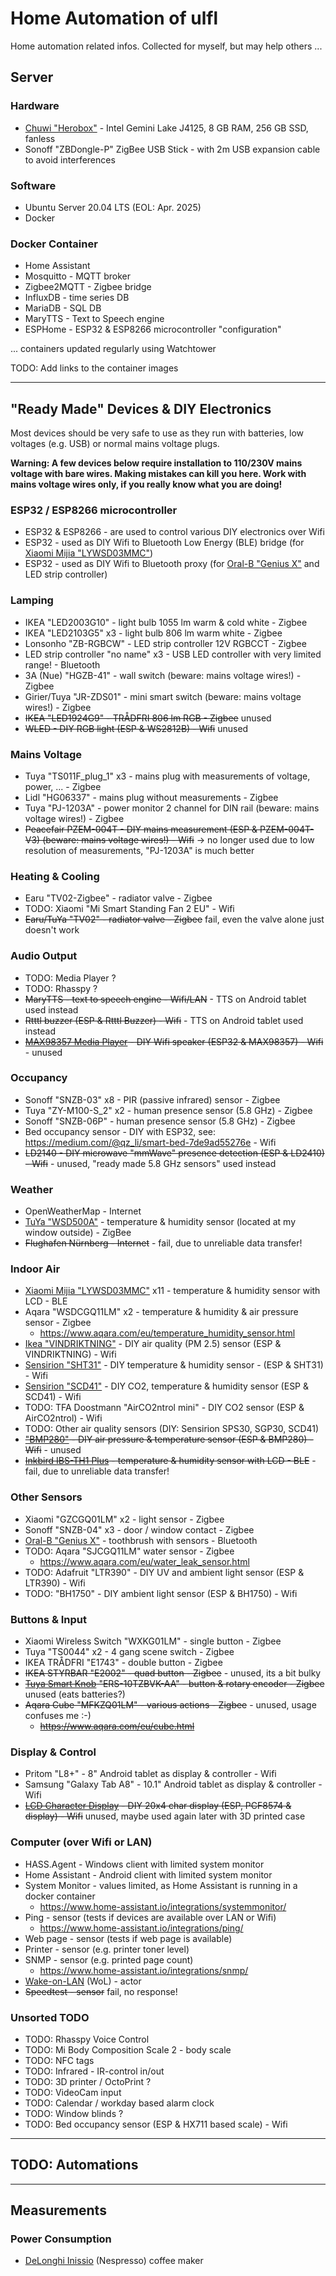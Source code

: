# Home Automation of ulfl

Home automation related infos. Collected for myself, but may help others ...

## Server

### Hardware

* [Chuwi "Herobox"](Chuwi_Herobox.md) - Intel Gemini Lake J4125, 8 GB RAM, 256 GB SSD, fanless
* Sonoff "ZBDongle-P" ZigBee USB Stick - with 2m USB expansion cable to avoid interferences

### Software

* Ubuntu Server 20.04 LTS (EOL: Apr. 2025)
* Docker

### Docker Container
* Home Assistant
* Mosquitto - MQTT broker
* Zigbee2MQTT - Zigbee bridge
* InfluxDB - time series DB
* MariaDB - SQL DB
* MaryTTS - Text to Speech engine
* ESPHome - ESP32 & ESP8266 microcontroller "configuration"

... containers updated regularly using Watchtower

TODO: Add links to the container images

------------------------

## "Ready Made" Devices & DIY Electronics

Most devices should be very safe to use as they run with batteries, low voltages (e.g. USB) or normal mains voltage plugs.

**Warning: A few devices below require installation to 110/230V mains voltage with bare wires. Making mistakes can kill you here. Work with mains voltage wires only, if you really know what you are doing!**

### ESP32 / ESP8266 microcontroller

* ESP32 & ESP8266 - are used to control various DIY electronics over Wifi
* ESP32 - used as DIY Wifi to Bluetooth Low Energy (BLE) bridge (for [Xiaomi Mijia "LYWSD03MMC"](Xiaomi_Mijia_LYWSD03MMC.md))
* ESP32 - used as DIY Wifi to Bluetooth proxy (for [Oral-B "Genius X"](Oral-B_Genius_X.md) and LED strip controller)

### Lamping

* IKEA "LED2003G10" - light bulb 1055 lm warm & cold white - Zigbee
* IKEA "LED2103G5" x3 - light bulb 806 lm warm white - Zigbee
* Lonsonho "ZB-RGBCW" - LED strip controller 12V RGBCCT - Zigbee
* LED strip controller "no name" x3 - USB LED controller with very limited range! - Bluetooth
* 3A (Nue) "HGZB-41" - wall switch (beware: mains voltage wires!) - Zigbee
* Girier/Tuya "JR-ZDS01" - mini smart switch (beware: mains voltage wires!) - Zigbee
* <s>IKEA "LED1924G9" - TRÅDFRI 806 lm RGB - Zigbee</s> unused
* <s>WLED - DIY RGB light (ESP & WS2812B) - Wifi</s> unused

### Mains Voltage

* Tuya "TS011F_plug_1" x3 - mains plug with measurements of voltage, power, ... - Zigbee
* Lidl "HG06337" - mains plug without measurements - Zigbee
* Tuya "PJ-1203A" - power monitor 2 channel for DIN rail (beware: mains voltage wires!) - Zigbee
* <s>Peacefair PZEM-004T - DIY mains measurement (ESP & PZEM-004T-V3) (beware: mains voltage wires!) - Wifi</s> -> no longer used due to low resolution of measurements, "PJ-1203A" is much better

### Heating & Cooling

* Earu "TV02-Zigbee" - radiator valve - Zigbee
* TODO: Xiaomi "Mi Smart Standing Fan 2 EU" - Wifi
* <s>Earu/TuYa "TV02" - radiator valve - Zigbee</s> fail, even the valve alone just doesn't work

### Audio Output

* TODO: Media Player ?
* TODO: Rhasspy ?
* <s>MaryTTS - text to speech engine - Wifi/LAN</s> - TTS on Android tablet used instead
* <s>Rtttl buzzer (ESP & Rtttl Buzzer) - Wifi</s> - TTS on Android tablet used instead
* <s>[MAX98357 Media Player](MAX98357_Media_Player.md) - DIY Wifi speaker (ESP32 & MAX98357) - Wifi</s> - unused

### Occupancy

* Sonoff "SNZB-03" x8 - PIR (passive infrared) sensor - Zigbee
* Tuya "ZY-M100-S_2" x2 - human presence sensor (5.8 GHz) - Zigbee
* Sonoff "SNZB-06P" - human presence sensor (5.8 GHz) - Zigbee
* Bed occupancy sensor - DIY with ESP32, see: https://medium.com/@qz_li/smart-bed-7de9ad55276e - Wifi
* <s>LD2140 - DIY microwave "mmWave" presence detection (ESP & LD2410) - Wifi</s> - unused, "ready made 5.8 GHz sensors" used instead

### Weather

* OpenWeatherMap - Internet
* [TuYa "WSD500A"](TuYa_WSD500A.md) - temperature & humidity sensor (located at my window outside) - ZigBee
* <s>Flughafen Nürnberg - Internet</s> - fail, due to unreliable data transfer!

### Indoor Air

* [Xiaomi Mijia "LYWSD03MMC"](Xiaomi_Mijia_LYWSD03MMC.md) x11 - temperature & humidity sensor with LCD - BLE
* Aqara "WSDCGQ11LM" x2 - temperature & humidity & air pressure sensor - Zigbee
  * https://www.aqara.com/eu/temperature_humidity_sensor.html
* [Ikea "VINDRIKTNING"](Ikea_VINDRIKTNING.md) - DIY air quality (PM 2.5) sensor (ESP & VINDRIKTNING) - Wifi
* [Sensirion "SHT31"](Sensirion_SHT31.md) - DIY temperature & humidity sensor - (ESP & SHT31) - Wifi
* [Sensirion "SCD41"](Sensirion_SCD41.md) - DIY CO2, temperature & humidity sensor (ESP & SCD41) - Wifi
* TODO: TFA Doostmann "AirCO2ntrol mini" - DIY CO2 sensor (ESP & AirCO2ntrol) - Wifi
* TODO: Other air quality sensors (DIY: Sensirion SPS30, SGP30, SCD41)
* <s>["BMP280"](BMP280.md) - DIY air pressure & temperature sensor (ESP & BMP280) - Wifi</s> - unused
* <s>[Inkbird IBS-TH1 Plus](Inkbird_IBS-TH1_Plus.md) - temperature & humidity sensor with LCD - BLE</s> - fail, due to unreliable data transfer!

### Other Sensors

* Xiaomi "GZCGQ01LM" x2 - light sensor - Zigbee
* Sonoff "SNZB-04" x3 - door / window contact - Zigbee
* [Oral-B "Genius X"](Oral-B_Genius_X.md) - toothbrush with sensors - Bluetooth
* TODO: Aqara "SJCGQ11LM" water sensor - Zigbee
  * https://www.aqara.com/eu/water_leak_sensor.html
* TODO: Adafruit "LTR390" -  DIY UV and ambient light sensor (ESP & LTR390) - Wifi
* TODO: "BH1750" - DIY ambient light sensor (ESP & BH1750) - Wifi

### Buttons & Input

* Xiaomi Wireless Switch "WXKG01LM" - single button - Zigbee
* Tuya "TS0044" x2 - 4 gang scene switch - Zigbee
* IKEA TRÅDFRI "E1743" - double button - Zigbee
* <s>IKEA STYRBAR "E2002" - quad button - Zigbee</s> - unused, its a bit bulky
* <s>[Tuya Smart Knob](Tuya_Smart_Knob.md) "ERS-10TZBVK-AA" - button & rotary encoder - Zigbee</s> unused (eats batteries?)
* <s>Aqara Cube "MFKZQ01LM" - various actions - Zigbee</s> - unused, usage confuses me :-)
  * <s>https://www.aqara.com/eu/cube.html</s>

### Display & Control

* Pritom "L8+" - 8" Android tablet as display & controller - Wifi
* Samsung "Galaxy Tab A8" - 10.1" Android tablet as display & controller - Wifi
* <s>[LCD Character Display](LCD_Character_Display.md) - DIY 20x4 char display (ESP, PCF8574 & display) - Wifi</s> unused, maybe used again later with 3D printed case

### Computer (over Wifi or LAN)

* HASS.Agent - Windows client with limited system monitor
* Home Assistant - Android client with limited system monitor
* System Monitor - values limited, as Home Assistant is running in a docker container
  * https://www.home-assistant.io/integrations/systemmonitor/
* Ping - sensor (tests if devices are available over LAN or Wifi)
  * https://www.home-assistant.io/integrations/ping/
* Web page - sensor (tests if web page is available)
* Printer - sensor (e.g. printer toner level)
* SNMP - sensor (e.g. printed page count)
  * https://www.home-assistant.io/integrations/snmp/
* [Wake-on-LAN](Wake_on_LAN.md) (WoL) - actor
* <s>Speedtest - sensor</s> fail, no response!

### Unsorted TODO

* TODO: Rhasspy Voice Control
* TODO: Mi Body Composition Scale 2 - body scale
* TODO: NFC tags
* TODO: Infrared - IR-control in/out
* TODO: 3D printer / OctoPrint ?
* TODO: VideoCam input
* TODO: Calendar / workday based alarm clock
* TODO: Window blinds ?
* TODO: Bed occupancy sensor (ESP & HX711 based scale) - Wifi

-------------------------------

## TODO: Automations

-------------------------------

## Measurements

### Power Consumption

* [DeLonghi Inissio](power_consumption/delonghi_inissio.md) (Nespresso) coffee maker
